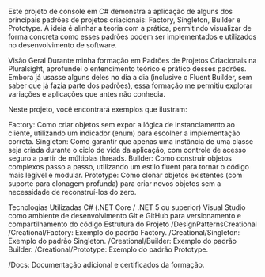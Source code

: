 Este projeto de console em C# demonstra a aplicação de alguns dos principais padrões de projetos criacionais: Factory, Singleton, Builder e Prototype. A ideia é alinhar a teoria com a prática, permitindo visualizar de forma concreta como esses padrões podem ser implementados e utilizados no desenvolvimento de software.

Visão Geral
Durante minha formação em Padrões de Projetos Criacionais na Pluralsight, aprofundei o entendimento teórico e prático desses padrões. Embora já usasse alguns deles no dia a dia (inclusive o Fluent Builder, sem saber que já fazia parte dos padrões), essa formação me permitiu explorar variações e aplicações que antes não conhecia.

Neste projeto, você encontrará exemplos que ilustram:

Factory: Como criar objetos sem expor a lógica de instanciamento ao cliente, utilizando um indicador (enum) para escolher a implementação correta.
Singleton: Como garantir que apenas uma instância de uma classe seja criada durante o ciclo de vida da aplicação, com controle de acesso seguro a partir de múltiplas threads.
Builder: Como construir objetos complexos passo a passo, utilizando um estilo fluent para tornar o código mais legível e modular.
Prototype: Como clonar objetos existentes (com suporte para clonagem profunda) para criar novos objetos sem a necessidade de reconstruí-los do zero.

Tecnologias Utilizadas
C# (.NET Core / .NET 5 ou superior)
Visual Studio como ambiente de desenvolvimento
Git e GitHub para versionamento e compartilhamento do código
Estrutura do Projeto
/DesignPatternsCreational
/Creational/Factory: Exemplo do padrão Factory.
/Creational/Singleton: Exemplo do padrão Singleton.
/Creational/Builder: Exemplo do padrão Builder.
/Creational/Prototype: Exemplo do padrão Prototype.

/Docs: Documentação adicional e certificados da formação.
